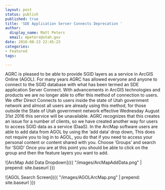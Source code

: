 ```yaml
---
layout: post
status: publish
published: true
title: 'SDE Application Server Connects Deprecation '
author:
  display_name: Matt Peters
  email: mpeters@utah.gov
date: 2016-08-23 22:45:23
categories:
- Featured
tags:

---
```


AGRC is pleased to be able to provide SGID layers as a service in ArcGIS Online (AGOL).  For many years AGRC has allowed everyone and anyone to connect to the SGID database with what has been termed an SDE application Server Connect.  With advancements in ArcGIS technologies and products we are no longer able to offer this method of connection to users. We offer Direct Connects to users inside the state of Utah government network and almost all users are already using this method,  for those outside the State of Utah government network effective Wednesday August 31st 2016 this service will be unavailable.  AGRC recognizes that this creates an issue for a number of clients, so we have created another way for users to access SGID data as a service (DaaS).  In the ArcMap software users are able to add data from AGOL by using the ‘add data’ drop down,  This does not require you to log in to AGOL, you do that if you need to access your personal content or content shared with you. Choose ‘Groups’ and search for ‘SGID’ Once you are at this point you should be able to click on the group and then the feature layers you want to add.

![ArcMap Add Data Dropdown]({{ "/images/ArcMapAddData.png" | prepend: site.baseurl }})

![AGOL Search Screen]({{ "/images/AGOLArcMap.png" | prepend: site.baseurl }})
